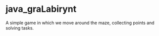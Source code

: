 # java_graLabirynt
A simple game in which we move around the maze, collecting points and solving tasks.
